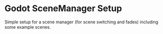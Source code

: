 # Godot SceneManager Setup

Simple setup for a scene manager (for scene switching and fades) including some example scenes.
